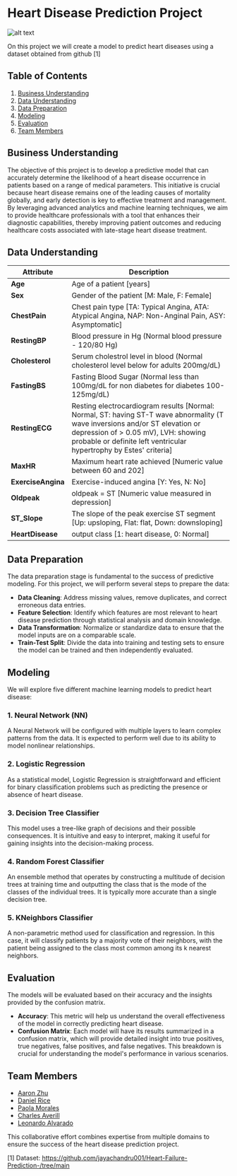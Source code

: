 # Heart Disease Prediction Project

![alt text](https://th.bing.com/th/id/R.209ef541590af14032aee4ca63c4e8ae?rik=Met3bGnverH9%2bw&pid=ImgRaw&r=0) 

On this project we will create a model to predict heart diseases using a dataset obtained from github [1] 

## Table of Contents
1. [Business Understanding](#business-understanding)
2. [Data Understanding](#data-understanding)
3. [Data Preparation](#data-preparation)
4. [Modeling](#modeling)
5. [Evaluation](#evaluation)
6. [Team Members](#team-members)

## Business Understanding
The objective of this project is to develop a predictive model that can accurately determine the likelihood of a heart disease occurrence in patients based on a range of medical parameters. This initiative is crucial because heart disease remains one of the leading causes of mortality globally, and early detection is key to effective treatment and management. By leveraging advanced analytics and machine learning techniques, we aim to provide healthcare professionals with a tool that enhances their diagnostic capabilities, thereby improving patient outcomes and reducing healthcare costs associated with late-stage heart disease treatment.

## Data Understanding
<table>
<thead><tr>
<th>Attribute</th>
<th>Description</th>
</tr>
</thead>
<tbody>
<tr>
<td><strong>Age</strong></td>
<td>Age of a patient [years]</td>
</tr>
<tr>
<td><strong>Sex</strong></td>
<td>Gender of the patient [M: Male, F: Female]</td>
</tr>
<tr>
<td><strong>ChestPain</strong></td>
<td>Chest pain type [TA: Typical Angina, ATA: Atypical Angina, NAP: Non-Anginal Pain, ASY: Asymptomatic]</td>
</tr>
<tr>
<td><strong>RestingBP</strong></td>
<td>Blood pressure in Hg (Normal blood pressure - 120/80 Hg)</td>
</tr>
<tr>
<td><strong>Cholesterol</strong></td>
<td>Serum cholestrol level in blood (Normal cholesterol level below for adults 200mg/dL)</td>
</tr>
<tr>
<td><strong>FastingBS</strong></td>
<td>Fasting Blood Sugar (Normal less than 100mg/dL for non diabetes for diabetes 100-125mg/dL)</td>
</tr>
<tr>
<td><strong>RestingECG</strong></td>
<td>Resting electrocardiogram results [Normal: Normal, ST: having ST-T wave abnormality (T wave inversions and/or ST elevation or depression of &gt; 0.05 mV), LVH: showing probable or definite left ventricular hypertrophy by Estes' criteria]</td>
</tr>
<tr>
<td><strong>MaxHR</strong></td>
<td>Maximum heart rate achieved [Numeric value between 60 and 202]</td>
</tr>
<tr>
<td><strong>ExerciseAngina</strong></td>
<td>Exercise-induced angina [Y: Yes, N: No]</td>
</tr>
<tr>
<td><strong>Oldpeak</strong></td>
<td>oldpeak = ST [Numeric value measured in depression]</td>
</tr>
<tr>
<td><strong>ST_Slope</strong></td>
<td>The slope of the peak exercise ST segment [Up: upsloping, Flat: flat, Down: downsloping]</td>
</tr>
<tr>
<td><strong>HeartDisease</strong></td>
<td>output class [1: heart disease, 0: Normal]</td>
</tr>
</tbody>
</table>

## Data Preparation
The data preparation stage is fundamental to the success of predictive modeling. For this project, we will perform several steps to prepare the data:
- **Data Cleaning**: Address missing values, remove duplicates, and correct erroneous data entries.
- **Feature Selection**: Identify which features are most relevant to heart disease prediction through statistical analysis and domain knowledge.
- **Data Transformation**: Normalize or standardize data to ensure that the model inputs are on a comparable scale.
- **Train-Test Split**: Divide the data into training and testing sets to ensure the model can be trained and then independently evaluated.

## Modeling
We will explore five different machine learning models to predict heart disease:

### 1. Neural Network (NN)
A Neural Network will be configured with multiple layers to learn complex patterns from the data. It is expected to perform well due to its ability to model nonlinear relationships.

### 2. Logistic Regression
As a statistical model, Logistic Regression is straightforward and efficient for binary classification problems such as predicting the presence or absence of heart disease.

### 3. Decision Tree Classifier
This model uses a tree-like graph of decisions and their possible consequences. It is intuitive and easy to interpret, making it useful for gaining insights into the decision-making process.

### 4. Random Forest Classifier
An ensemble method that operates by constructing a multitude of decision trees at training time and outputting the class that is the mode of the classes of the individual trees. It is typically more accurate than a single decision tree.

### 5. KNeighbors Classifier
A non-parametric method used for classification and regression. In this case, it will classify patients by a majority vote of their neighbors, with the patient being assigned to the class most common among its k nearest neighbors.

## Evaluation
The models will be evaluated based on their accuracy and the insights provided by the confusion matrix. 

- **Accuracy**: This metric will help us understand the overall effectiveness of the model in correctly predicting heart disease.
- **Confusion Matrix**: Each model will have its results summarized in a confusion matrix, which will provide detailed insight into true positives, true negatives, false positives, and false negatives. This breakdown is crucial for understanding the model's performance in various scenarios.

## Team Members
* [Aaron Zhu](https://github.com/aazhu0)
* [Daniel Rice](https://github.com/drice16)
* [Paola Morales](https://github.com/285608)
* [Charles Averill](https://github.com/charlieaverill)
* [Leonardo Alvarado](https://github.com/Leonardoalv201)

This collaborative effort combines expertise from multiple domains to ensure the success of the heart disease prediction project.

[1] Dataset: https://github.com/jayachandru001/Heart-Failure-Prediction-/tree/main
